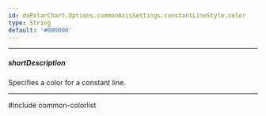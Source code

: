 ```yaml
---
id: dxPolarChart.Options.commonAxisSettings.constantLineStyle.color
type: String
default: '#000000'
---
```

---
##### shortDescription
Specifies a color for a constant line.

---
#include common-colorlist
